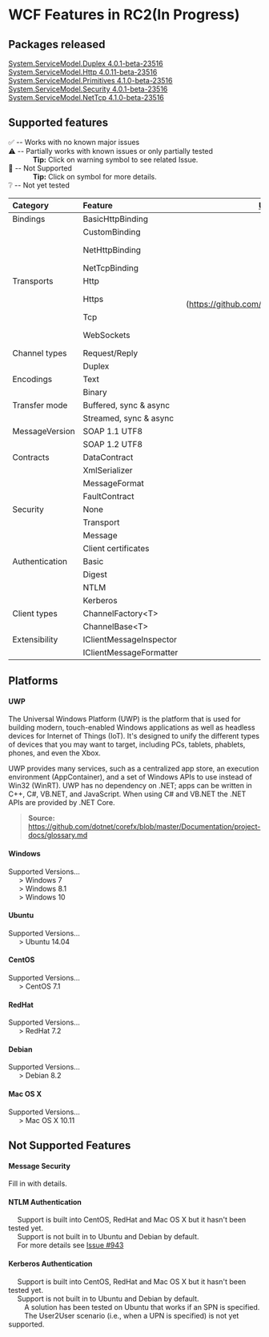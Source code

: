 WCF Features in RC2(In Progress)
===========================

Packages released
------------

[System.ServiceModel.Duplex 4.0.1-beta-23516](http://www.nuget.org/packages/System.ServiceModel.Duplex/4.0.1-beta-23516)    
[System.ServiceModel.Http 4.0.11-beta-23516 ](http://www.nuget.org/packages/System.ServiceModel.Http/4.0.11-beta-23516)  
[System.ServiceModel.Primitives 4.1.0-beta-23516](http://www.nuget.org/packages/System.ServiceModel.Primitives/4.1.0-beta-23516)  
[System.ServiceModel.Security 4.0.1-beta-23516 ](http://www.nuget.org/packages/System.ServiceModel.Security/4.0.1-beta-23516)  
[System.ServiceModel.NetTcp 4.1.0-beta-23516](http://www.nuget.org/packages/System.ServiceModel.NetTcp/4.1.0-beta-23516)  

Supported features
------------
:white_check_mark: -- Works with no known major issues  
:warning: --  Partially works with known issues or only partially tested  
&ensp;&ensp;&ensp;&ensp;&ensp;&ensp;&ensp;**Tip:** Click on warning symbol to see related Issue.  
:no_entry_sign: -- Not Supported  
&ensp;&ensp;&ensp;&ensp;&ensp;&ensp;&ensp;**Tip:** Click on symbol for more details.  
:grey_question: -- Not yet tested

| Category |  Feature  |   [UWP](#uwp)   |  [Win](#windows)  |   [Ubuntu](#ubuntu)   |   [CentOS](#centos)   |   [RedHat](#redhat)   |   [Debian](#debian)   |   [Mac OS X](#mac-os-x)   |
| :------- | :-------- | :------------: | :-------: |  :------:  |   :-----:  |   :-----:  |   :-----:  |   :-----:   |
|Bindings|BasicHttpBinding|:white_check_mark: | :white_check_mark: | :white_check_mark: | :grey_question: | :grey_question: | :grey_question: | :white_check_mark: |
||CustomBinding|:white_check_mark: | :white_check_mark: | :white_check_mark: | :grey_question: | :grey_question: | :grey_question: | :white_check_mark: |
||NetHttpBinding|:white_check_mark: | :white_check_mark: | [:warning:] (https://github.com/dotnet/wcf/issues/420) | :grey_question: | :grey_question: | :grey_question: | :white_check_mark: |
||NetTcpBinding|:white_check_mark: | :white_check_mark: | :white_check_mark: | :grey_question: | :grey_question: | :grey_question: | :no_entry_sign: |
|Transports|Http|:white_check_mark: | :white_check_mark: | :white_check_mark: | :grey_question: | :grey_question: | :grey_question: | :white_check_mark: |
||Https| [:warning:] (https://github.com/dotnet/wcf/issues/470) | :white_check_mark: | [:warning:] (https://github.com/dotnet/wcf/issues/438) | :grey_question: | :grey_question: | :grey_question: | :no_entry_sign: |
||Tcp|:white_check_mark: | :white_check_mark: | :white_check_mark: | :grey_question: | :grey_question: | :grey_question: | :no_entry_sign: |
||WebSockets|[:warning:](https://github.com/dotnet/wcf/issues/526) | :white_check_mark: | [:warning:] (https://github.com/dotnet/wcf/issues/463) | :grey_question: | :grey_question: | :grey_question: |[:warning:] (https://github.com/dotnet/wcf/issues/463) |
|Channel types|Request/Reply|:white_check_mark: | :white_check_mark: | :white_check_mark: | :grey_question: | :grey_question: | :grey_question: | :white_check_mark: |
||Duplex|:white_check_mark: | :white_check_mark: | :white_check_mark: | :grey_question: | :grey_question: | :grey_question: | :white_check_mark: |
|Encodings|Text|:white_check_mark: | :white_check_mark: | :white_check_mark: | :grey_question: | :grey_question: | :grey_question: | :white_check_mark: |
||Binary|:white_check_mark: | :white_check_mark: | :white_check_mark: | :grey_question: | :grey_question: | :grey_question: | :white_check_mark: |
|Transfer mode|Buffered, sync & async|:white_check_mark: | :white_check_mark: | :white_check_mark: | :grey_question: | :grey_question: | :grey_question: | :white_check_mark: |
||Streamed, sync & async|[:warning:](https://github.com/dotnet/wcf/issues/470) | [:warning:](https://github.com/dotnet/wcf/issues/470) | [:warning:](https://github.com/dotnet/wcf/issues/470) | :grey_question: | :grey_question: | :grey_question: | :white_check_mark: |
|MessageVersion|SOAP 1.1 UTF8|:white_check_mark: | :white_check_mark: | :white_check_mark: | :grey_question: | :grey_question: | :grey_question: | :white_check_mark: |
||SOAP 1.2 UTF8|:white_check_mark: | :white_check_mark: | :white_check_mark: | :grey_question: | :grey_question: | :grey_question: | :white_check_mark: |
|Contracts | DataContract | :white_check_mark: | :white_check_mark: | :white_check_mark: | :grey_question: | :grey_question: | :grey_question: | :white_check_mark: |
| | XmlSerializer | :white_check_mark: | :white_check_mark: | :white_check_mark: | :grey_question: | :grey_question: | :grey_question: | :white_check_mark: |
| | MessageFormat | :white_check_mark: | :white_check_mark: | :white_check_mark: | :grey_question: | :grey_question: | :grey_question: | :white_check_mark: |
| | FaultContract | [:warning:](https://github.com/dotnet/wcf/issues/769) | :white_check_mark: | :white_check_mark: | :grey_question: | :grey_question: | :grey_question: | :white_check_mark: |
|Security | None | :white_check_mark: | :white_check_mark: | :white_check_mark: | :grey_question: | :grey_question: | :grey_question: | :white_check_mark: |
| | Transport | :white_check_mark: | :white_check_mark:  | :white_check_mark: | :grey_question: | :grey_question: | :grey_question: | :white_check_mark: |
| | Message | [:no_entry_sign:](#message-security) | [:no_entry_sign:](#message-security) | [:no_entry_sign:](#message-security) | [:no_entry_sign:](#message-security) | [:no_entry_sign:](#message-security) | [:no_entry_sign:](#message-security) | [:no_entry_sign:](#message-security) |
| | Client certificates | :white_check_mark: | :white_check_mark: | :white_check_mark: | :grey_question: | :grey_question: | :grey_question: | :grey_question: |
|Authentication | Basic | :white_check_mark: | :white_check_mark: | :white_check_mark: | :grey_question: | :grey_question: | :grey_question: | :no_entry_sign: |
| | Digest | :white_check_mark: | :white_check_mark: | :white_check_mark: | :grey_question: | :grey_question: | :grey_question: | :grey_question: |
| | NTLM | :white_check_mark: | :white_check_mark: | [:no_entry_sign:](#ntlm-authentication) | :grey_question: | :grey_question: | [:no_entry_sign:](#ntlm-authentication) | :no_entry_sign: |
| | Kerberos | :white_check_mark: | :white_check_mark: | [:no_entry_sign:](#kerberos-authentication) | :grey_question: | :grey_question: | [:no_entry_sign:](#kerberos-authentication) | :no_entry_sign: |
|Client types | ChannelFactory\<T\> | :white_check_mark: | :white_check_mark: | :white_check_mark: | :grey_question: | :grey_question: | :grey_question: | :white_check_mark: |
| | ChannelBase\<T\> | :white_check_mark: | :white_check_mark: | :white_check_mark: | :grey_question: | :grey_question: | :grey_question: | :white_check_mark: |
|Extensibility | IClientMessageInspector | :white_check_mark: | :white_check_mark: | :white_check_mark: | :grey_question: | :grey_question: | :grey_question: | :white_check_mark: |
| | IClientMessageFormatter | :white_check_mark: | :white_check_mark: | :white_check_mark: | :grey_question: | :grey_question: | :grey_question: | :white_check_mark: |


Platforms
------------

#### UWP
The Universal Windows Platform (UWP) is the platform that is used for building modern, touch-enabled Windows applications as well as headless devices for Internet of Things (IoT). It's designed to unify the different types of devices that you may want to target, including PCs, tablets, phablets, phones, and even the Xbox.  

UWP provides many services, such as a centralized app store, an execution environment (AppContainer), and a set of Windows APIs to use instead of Win32 (WinRT). UWP has no dependency on .NET; apps can be written in C++, C#, VB.NET, and JavaScript. When using C# and VB.NET the .NET APIs are provided by .NET Core.  
> **Source:** https://github.com/dotnet/corefx/blob/master/Documentation/project-docs/glossary.md

#### Windows
Supported Versions...  
&ensp;&ensp;&ensp;> Windows 7  
&ensp;&ensp;&ensp;> Windows 8.1  
&ensp;&ensp;&ensp;> Windows 10  

#### Ubuntu
Supported Versions...  
&ensp;&ensp;&ensp;> Ubuntu 14.04  

#### CentOS
Supported Versions...  
&ensp;&ensp;&ensp;> CentOS 7.1  

#### RedHat
Supported Versions...  
&ensp;&ensp;&ensp;> RedHat 7.2  

#### Debian
Supported Versions...  
&ensp;&ensp;&ensp;> Debian 8.2  

#### Mac OS X
Supported Versions...  
&ensp;&ensp;&ensp;> Mac OS X 10.11  

Not Supported Features
------------

#### Message Security
Fill in with details.  

#### NTLM Authentication
&ensp;&ensp; Support is built into CentOS, RedHat and Mac OS X but it hasn't been tested yet.  
&ensp;&ensp; Support is not built in to Ubuntu and Debian by default.  
&ensp;&ensp; For more details see [Issue #943](https://github.com/dotnet/wcf/issues/943)  

#### Kerberos Authentication
&ensp;&ensp; Support is built into CentOS, RedHat and Mac OS X but it hasn't been tested yet.  
&ensp;&ensp; Support is not built in to Ubuntu and Debian by default.  
&ensp;&ensp;&ensp;&ensp; A solution has been tested on Ubuntu that works if an SPN is specified.  
&ensp;&ensp;&ensp;&ensp; The User2User scenario (i.e., when a UPN is specified) is not yet supported.  